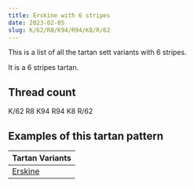 ```yaml
---
title: Erskine with 6 stripes
date: 2023-02-05
slug: K/62/R8/K94/R94/K8/R/62
---
```

This is a list of all the tartan sett variants with 6 stripes.

It is a 6 stripes tartan.


## Thread count
K/62 R8 K94 R94 K8 R/62

## Examples of this tartan pattern

| Tartan Variants |
|---------------|
| [Erskine](/variants/k/62/r8/k94/r94/k8/r/62-k000000-rc00000)||
